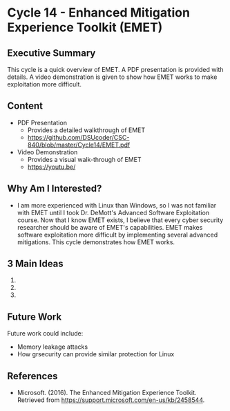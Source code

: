 # Cycle 14 - Enhanced Mitigation Experience Toolkit (EMET)

## Executive Summary
This cycle is a quick overview of EMET.  A PDF presentation is provided with details.  A video demonstration is given to show how EMET works to make exploitation more difficult.

## Content
* PDF Presentation
  * Provides a detailed walkthrough of EMET
  * https://github.com/DSUcoder/CSC-840/blob/master/Cycle14/EMET.pdf
* Video Demonstration
  * Provides a visual walk-through of EMET
  * https://youtu.be/

## Why Am I Interested?
* I am more experienced with Linux than Windows, so I was not familiar with EMET until I took Dr. DeMott's Advanced Software Exploitation course.  Now that I know EMET exists, I believe that every cyber security researcher should be aware of EMET's capabilities.  EMET makes software exploitation more difficult by implementing several advanced mitigations.  This cycle demonstrates how EMET works.

## 3 Main Ideas
1. 
2. 
3. 

## Future Work
Future work could include:
- Memory leakage attacks 
- How grsecurity can provide similar protection for Linux

## References
- Microsoft. (2016). The Enhanced Mitigation Experience Toolkit.  Retrieved from https://support.microsoft.com/en-us/kb/2458544.

